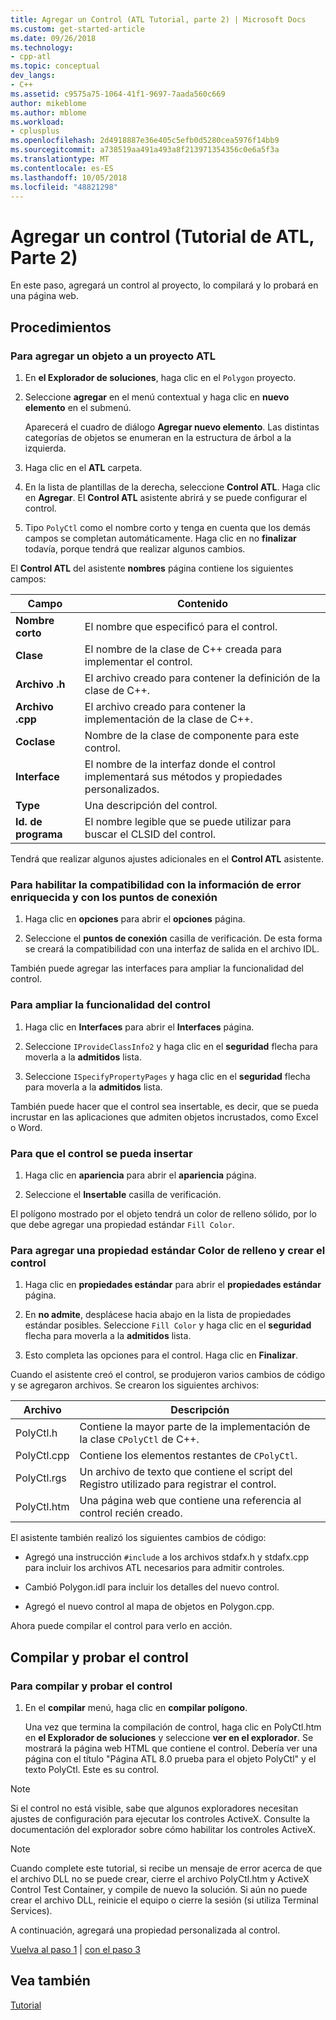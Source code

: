 ```yaml
---
title: Agregar un Control (ATL Tutorial, parte 2) | Microsoft Docs
ms.custom: get-started-article
ms.date: 09/26/2018
ms.technology:
- cpp-atl
ms.topic: conceptual
dev_langs:
- C++
ms.assetid: c9575a75-1064-41f1-9697-7aada560c669
author: mikeblome
ms.author: mblome
ms.workload:
- cplusplus
ms.openlocfilehash: 2d4918887e36e405c5efb0d5280cea5976f14bb9
ms.sourcegitcommit: a738519aa491a493a8f213971354356c0e6a5f3a
ms.translationtype: MT
ms.contentlocale: es-ES
ms.lasthandoff: 10/05/2018
ms.locfileid: "48821298"
---
```

# <a name="adding-a-control-atl-tutorial-part-2"></a>Agregar un control (Tutorial de ATL, Parte 2)

En este paso, agregará un control al proyecto, lo compilará y lo probará en una página web.

## <a name="procedures"></a>Procedimientos

### <a name="to-add-an-object-to-an-atl-project"></a>Para agregar un objeto a un proyecto ATL

1. En **el Explorador de soluciones**, haga clic en el `Polygon` proyecto.

1. Seleccione **agregar** en el menú contextual y haga clic en **nuevo elemento** en el submenú.

    Aparecerá el cuadro de diálogo **Agregar nuevo elemento**. Las distintas categorías de objetos se enumeran en la estructura de árbol a la izquierda.

1. Haga clic en el **ATL** carpeta.

1. En la lista de plantillas de la derecha, seleccione **Control ATL**. Haga clic en **Agregar**. El **Control ATL** asistente abrirá y se puede configurar el control.

1. Tipo `PolyCtl` como el nombre corto y tenga en cuenta que los demás campos se completan automáticamente. Haga clic en no **finalizar** todavía, porque tendrá que realizar algunos cambios.

El **Control ATL** del asistente **nombres** página contiene los siguientes campos:

|Campo|Contenido|
|-----------|--------------|
|**Nombre corto**|El nombre que especificó para el control.|
|**Clase**|El nombre de la clase de C++ creada para implementar el control.|
|**Archivo .h**|El archivo creado para contener la definición de la clase de C++.|
|**Archivo .cpp**|El archivo creado para contener la implementación de la clase de C++.|
|**Coclase**|Nombre de la clase de componente para este control.|
|**Interface**|El nombre de la interfaz donde el control implementará sus métodos y propiedades personalizados.|
|**Type**|Una descripción del control.|
|**Id. de programa**|El nombre legible que se puede utilizar para buscar el CLSID del control.|

Tendrá que realizar algunos ajustes adicionales en el **Control ATL** asistente.

### <a name="to-enable-support-for-rich-error-information-and-connection-points"></a>Para habilitar la compatibilidad con la información de error enriquecida y con los puntos de conexión

1. Haga clic en **opciones** para abrir el **opciones** página.

1. Seleccione el **puntos de conexión** casilla de verificación. De esta forma se creará la compatibilidad con una interfaz de salida en el archivo IDL.

También puede agregar las interfaces para ampliar la funcionalidad del control.

### <a name="to-extend-the-controls-functionality"></a>Para ampliar la funcionalidad del control

1. Haga clic en **Interfaces** para abrir el **Interfaces** página.

1. Seleccione `IProvideClassInfo2` y haga clic en el **seguridad** flecha para moverla a la **admitidos** lista.

1. Seleccione `ISpecifyPropertyPages` y haga clic en el **seguridad** flecha para moverla a la **admitidos** lista.

También puede hacer que el control sea insertable, es decir, que se pueda incrustar en las aplicaciones que admiten objetos incrustados, como Excel o Word.

### <a name="to-make-the-control-insertable"></a>Para que el control se pueda insertar

1. Haga clic en **apariencia** para abrir el **apariencia** página.

1. Seleccione el **Insertable** casilla de verificación.

El polígono mostrado por el objeto tendrá un color de relleno sólido, por lo que debe agregar una propiedad estándar `Fill Color`.

### <a name="to-add-a-fill-color-stock-property-and-create-the-control"></a>Para agregar una propiedad estándar Color de relleno y crear el control

1. Haga clic en **propiedades estándar** para abrir el **propiedades estándar** página.

1. En **no admite**, desplácese hacia abajo en la lista de propiedades estándar posibles. Seleccione `Fill Color` y haga clic en el **seguridad** flecha para moverla a la **admitidos** lista.

1. Esto completa las opciones para el control. Haga clic en **Finalizar**.

Cuando el asistente creó el control, se produjeron varios cambios de código y se agregaron archivos. Se crearon los siguientes archivos:

|Archivo|Descripción|
|----------|-----------------|
|PolyCtl.h|Contiene la mayor parte de la implementación de la clase `CPolyCtl` de C++.|
|PolyCtl.cpp|Contiene los elementos restantes de `CPolyCtl`.|
|PolyCtl.rgs|Un archivo de texto que contiene el script del Registro utilizado para registrar el control.|
|PolyCtl.htm|Una página web que contiene una referencia al control recién creado.|

El asistente también realizó los siguientes cambios de código:

- Agregó una instrucción `#include` a los archivos stdafx.h y stdafx.cpp para incluir los archivos ATL necesarios para admitir controles.

- Cambió Polygon.idl para incluir los detalles del nuevo control.

- Agregó el nuevo control al mapa de objetos en Polygon.cpp.

Ahora puede compilar el control para verlo en acción.

## <a name="building-and-testing-the-control"></a>Compilar y probar el control

### <a name="to-build-and-test-the-control"></a>Para compilar y probar el control

1. En el **compilar** menú, haga clic en **compilar polígono**.

    Una vez que termina la compilación de control, haga clic en PolyCtl.htm en **el Explorador de soluciones** y seleccione **ver en el explorador**. Se mostrará la página web HTML que contiene el control. Debería ver una página con el título "Página ATL 8.0 prueba para el objeto PolyCtl" y el texto PolyCtl. Este es su control.

> [!NOTE]
> Si el control no está visible, sabe que algunos exploradores necesitan ajustes de configuración para ejecutar los controles ActiveX. Consulte la documentación del explorador sobre cómo habilitar los controles ActiveX.

> [!NOTE]
> Cuando complete este tutorial, si recibe un mensaje de error acerca de que el archivo DLL no se puede crear, cierre el archivo PolyCtl.htm y ActiveX Control Test Container, y compile de nuevo la solución. Si aún no puede crear el archivo DLL, reinicie el equipo o cierre la sesión (si utiliza Terminal Services).

A continuación, agregará una propiedad personalizada al control.

[Vuelva al paso 1](../atl/creating-the-project-atl-tutorial-part-1.md) &#124; [con el paso 3](../atl/adding-a-property-to-the-control-atl-tutorial-part-3.md)

## <a name="see-also"></a>Vea también

[Tutorial](../atl/active-template-library-atl-tutorial.md)

